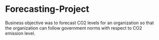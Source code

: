 # Forecasting-Project

Business objective was to forecast CO2 levels for an organization so that the organization can follow
government norms with respect to CO2 emission level.
